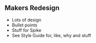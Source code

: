 ## Makers Redesign

- Lots of design
- Bullet points
- Stuff for Spike
- See Style Guide for, like, why and stuff